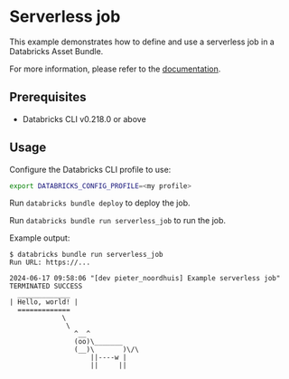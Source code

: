# Serverless job

This example demonstrates how to define and use a serverless job in a Databricks Asset Bundle.

For more information, please refer to the [documentation](https://docs.databricks.com/en/workflows/jobs/how-to/use-bundles-with-jobs.html#configure-a-job-that-uses-serverless-compute).

## Prerequisites

* Databricks CLI v0.218.0 or above

## Usage

Configure the Databricks CLI profile to use:

```bash
export DATABRICKS_CONFIG_PROFILE=<my profile>
```

Run `databricks bundle deploy` to deploy the job.

Run `databricks bundle run serverless_job` to run the job.

Example output:

```
$ databricks bundle run serverless_job
Run URL: https://...

2024-06-17 09:58:06 "[dev pieter_noordhuis] Example serverless job" TERMINATED SUCCESS
  _____________
| Hello, world! |
  =============
             \
              \
                ^__^
                (oo)\_______
                (__)\       )\/\
                    ||----w |
                    ||     ||
```
